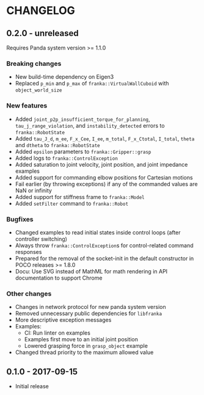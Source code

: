 # CHANGELOG

## 0.2.0 - unreleased

Requires Panda system version >= 1.1.0

### Breaking changes

  * New build-time dependency on Eigen3
  * Replaced `p_min` and `p_max` of `franka::VirtualWallCuboid` with `object_world_size`

### New features

  * Added `joint_p2p_insufficient_torque_for_planning`, `tau_j_range_violation`, and
    `instability_detected` errors to `franka::RobotState`
  * Added `tau_J_d`, `m_ee`, `F_x_Cee`, `I_ee`, `m_total`, `F_x_Ctotal`, `I_total`,
    `theta` and `dtheta` to `franka::RobotState`
  * Added `epsilon` parameters to `franka::Gripper::grasp`
  * Added logs to `franka::ControlException`
  * Added saturation to joint velocity, joint position, and joint impedance examples
  * Added support for commanding elbow positions for Cartesian motions
  * Fail earlier (by throwing exceptions) if any of the commanded values are NaN or infinity
  * Added support for stiffness frame to `franka::Model`
  * Added `setFilter` command to `franka::Robot`

### Bugfixes

  * Changed examples to read initial states inside control loops (after controller switching)
  * Always throw `franka::ControlException`s for control-related command responses
  * Prepared for the removal of the socket-init in the default constructor in POCO releases >= 1.8.0
  * Docu: Use SVG instead of MathML for math rendering in API documentation to support Chrome

### Other changes

  * Changes in network protocol for new panda system version
  * Removed unnecessary public dependencies for `libfranka`
  * More descriptive exception messages
  * Examples:
    * CI: Run linter on examples
    * Examples first move to an initial joint position
    * Lowered grasping force in `grasp_object` example
  * Changed thread priority to the maximum allowed value

## 0.1.0 - 2017-09-15

  * Initial release

